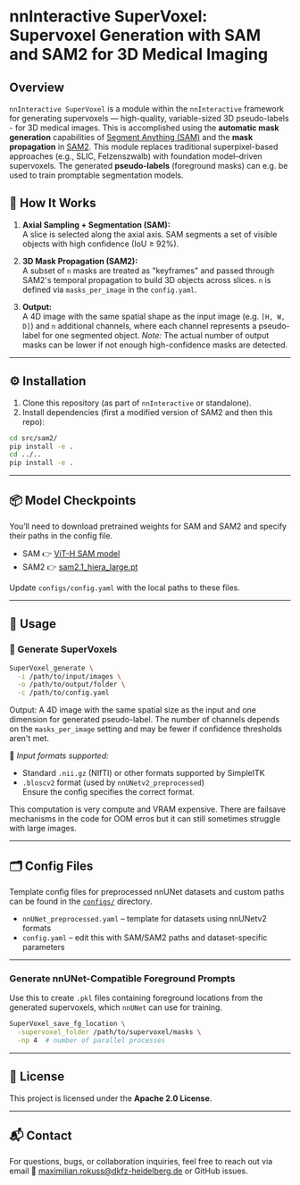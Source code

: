 # nnInteractive SuperVoxel: Supervoxel Generation with SAM and SAM2 for 3D Medical Imaging

## Overview


`nnInteractive SuperVoxel` is a module within the `nnInteractive` framework for generating supervoxels — high-quality, variable-sized 3D pseudo-labels - for 3D medical images. This is accomplished using the **automatic mask generation** capabilities of [Segment Anything (SAM)](https://github.com/facebookresearch/segment-anything) and the **mask propagation** in [SAM2](https://github.com/facebookresearch/sam2). This module replaces traditional superpixel-based approaches (e.g., SLIC, Felzenszwalb) with foundation model–driven supervoxels. The generated **pseudo-labels** (foreground masks) can e.g. be used to train promptable segmentation models. 

## 🧠 How It Works

1. **Axial Sampling + Segmentation (SAM):**  
   A slice is selected along the axial axis. SAM segments a set of visible objects with high confidence (IoU ≥ 92%).

2. **3D Mask Propagation (SAM2):**  
   A subset of `n` masks are treated as "keyframes" and passed through SAM2's temporal propagation to build 3D objects across slices. `n` is defined via `masks_per_image` in the `config.yaml`.

3. **Output:**  
   A 4D image with the same spatial shape as the input image (e.g. `[H, W, D]`) and `n` additional channels, where each channel represents a pseudo-label for one segmented object. **Note*:* The actual number of output masks can be lower if not enough high-confidence masks are detected.

---

## ⚙️ Installation

1. Clone this repository (as part of `nnInteractive` or standalone).
2. Install dependencies (first a modified version of SAM2 and then this repo):

```bash
cd src/sam2/
pip install -e .
cd ../..
pip install -e .
```

---

## 📦 Model Checkpoints

You’ll need to download pretrained weights for SAM and SAM2 and specify their paths in the config file.

- SAM 👉 [ViT-H SAM model](https://dl.fbaipublicfiles.com/segment_anything/sam_vit_h_4b8939.pth)
- SAM2 👉 [sam2.1_hiera_large.pt](https://dl.fbaipublicfiles.com/segment_anything_2/092824/sam2.1_hiera_large.pt)

Update `configs/config.yaml` with the local paths to these files.

---

## 🚀 Usage

### 🔧 Generate SuperVoxels

```bash
SuperVoxel_generate \
  -i /path/to/input/images \
  -o /path/to/output/folder \
  -c /path/to/config.yaml
```

Output: A 4D image with the same spatial size as the input and one dimension for generated pseudo-label. The number of channels depends on the `masks_per_image` setting and may be fewer if confidence thresholds aren't met.

📌 *Input formats supported:*
- Standard `.nii.gz` (NIfTI) or other formats supported by SimpleITK
- `.bloscv2` format (used by `nnUNetv2_preprocessed`)  
Ensure the config specifies the correct format.

This computation is very compute and VRAM expensive. There are failsave mechanisms in the code for OOM erros but it can still sometimes struggle with large images.

---

## 🗂️ Config Files

Template config files for preprocessed nnUNet datasets and custom paths can be found in the [`configs/`](configs/) directory.

- `nnUNet_preprocessed.yaml` – template for datasets using nnUNetv2 formats
- `config.yaml` – edit this with SAM/SAM2 paths and dataset-specific parameters

---

### Generate nnUNet-Compatible Foreground Prompts

Use this to create `.pkl` files containing foreground locations from the generated supervoxels, which `nnUNet` can use for training.

```bash
SuperVoxel_save_fg_location \
  -supervoxel_folder /path/to/supervoxel/masks \
  -np 4  # number of parallel processes
```

---

## 📜 License

This project is licensed under the **Apache 2.0 License**.

---

## 📬 Contact

For questions, bugs, or collaboration inquiries, feel free to reach out via email 📧 maximilian.rokuss@dkfz-heidelberg.de or GitHub issues.



